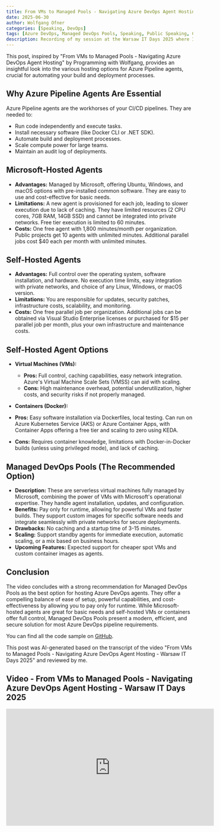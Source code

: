 ```yaml
---
title: From VMs to Managed Pools - Navigating Azure DevOps Agent Hosting - Warsaw IT Days 2025
date: 2025-06-30
author: Wolfgang Ofner
categories: [Speaking, DevOps]
tags: [Azure DevOps, Managed DevOps Pools, Speaking, Public Speaking, Conference]
description: Recording of my session at the Warsaw IT Days 2025 where I talk about the different options in Azure DevOps to host agents.
---
```


This post, inspired by "From VMs to Managed Pools - Navigating Azure DevOps Agent Hosting" by Programming with Wolfgang, provides an insightful look into the various hosting options for Azure Pipeline agents, crucial for automating your build and deployment processes.

## Why Azure Pipeline Agents Are Essential

Azure Pipeline agents are the workhorses of your CI/CD pipelines. They are needed to:

- Run code independently and execute tasks.
- Install necessary software (like Docker CLI or .NET SDK).
- Automate build and deployment processes.
- Scale compute power for large teams.
- Maintain an audit log of deployments.

## Microsoft-Hosted Agents

- **Advantages:** Managed by Microsoft, offering Ubuntu, Windows, and macOS options with pre-installed common software. They are easy to use and cost-effective for basic needs.
- **Limitations:** A new agent is provisioned for each job, leading to slower execution due to lack of caching. They have limited resources (2 CPU cores, 7GB RAM, 14GB SSD) and cannot be integrated into private networks. Free tier execution is limited to 60 minutes.
- **Costs:** One free agent with 1,800 minutes/month per organization. Public projects get 10 agents with unlimited minutes. Additional parallel jobs cost $40 each per month with unlimited minutes.

## Self-Hosted Agents
- **Advantages:** Full control over the operating system, software installation, and hardware. No execution time limits, easy integration with private networks, and choice of any Linux, Windows, or macOS version.
- **Limitations:** You are responsible for updates, security patches, infrastructure costs, scalability, and monitoring.
- **Costs:** One free parallel job per organization. Additional jobs can be obtained via Visual Studio Enterprise licenses or purchased for $15 per parallel job per month, plus your own infrastructure and maintenance costs.

## Self-Hosted Agent Options

- **Virtual Machines (VMs):**
    - **Pros:** Full control, caching capabilities, easy network integration. Azure's Virtual Machine Scale Sets (VMSS) can aid with scaling.
    - **Cons:** High maintenance overhead, potential underutilization, higher costs, and security risks if not properly managed.

- **Containers (Docker):**
- **Pros:** Easy software installation via Dockerfiles, local testing. Can run on Azure Kubernetes Service (AKS) or Azure Container Apps, with Container Apps offering a free tier and scaling to zero using KEDA.
- **Cons:** Requires container knowledge, limitations with Docker-in-Docker builds (unless using privileged mode), and lack of caching.

## Managed DevOps Pools (The Recommended Option)

- **Description:** These are serverless virtual machines fully managed by Microsoft, combining the power of VMs with Microsoft's operational expertise. They handle agent installation, updates, and configuration.
- **Benefits:** Pay only for runtime, allowing for powerful VMs and faster builds. They support custom images for specific software needs and integrate seamlessly with private networks for secure deployments.
- **Drawbacks:** No caching and a startup time of 3-15 minutes.
- **Scaling:** Support standby agents for immediate execution, automatic scaling, or a mix based on business hours.
- **Upcoming Features:** Expected support for cheaper spot VMs and custom container images as agents.

## Conclusion

The video concludes with a strong recommendation for Managed DevOps Pools as the best option for hosting Azure DevOps agents. They offer a compelling balance of ease of setup, powerful capabilities, and cost-effectiveness by allowing you to pay only for runtime. While Microsoft-hosted agents are great for basic needs and self-hosted VMs or containers offer full control, Managed DevOps Pools present a modern, efficient, and secure solution for most Azure DevOps pipeline requirements.

You can find all the code sample on <a href="https://github.com/WolfgangOfner/Youtube/tree/main/Warsaw%20IT%20Days%202025" target="_blank" rel="noopener noreferrer">GitHub</a>.

This post was AI-generated based on the transcript of the video "From VMs to Managed Pools - Navigating Azure DevOps Agent Hosting - Warsaw IT Days 2025" and reviewed by me.

## Video - From VMs to Managed Pools - Navigating Azure DevOps Agent Hosting - Warsaw IT Days 2025

<iframe width="560" height="315" src="https://www.youtube.com/embed/OEBvWVlAuw0" title="YouTube video player" frameborder="0" allow="accelerometer; autoplay; clipboard-write; encrypted-media; gyroscope; picture-in-picture; web-share" referrerpolicy="strict-origin-when-cross-origin" allowfullscreen></iframe>